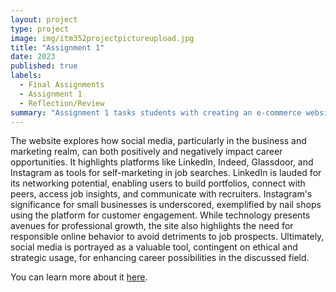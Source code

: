 ```yaml
---
layout: project
type: project
image: img/itm352projectpictureupload.jpg
title: "Assignment 1"
date: 2023
published: true
labels:
  - Final Assignments
  - Assignment 1
  - Reflection/Review
summary: "Assignment 1 tasks students with creating an e-commerce website selling products or services of our choice. They must enable users to select quantities, validate input, calculate totals with tax and shipping, and display invoices. The project covers building an information system, designing a user interface, processing input on a server, and using dynamic data sources. Students use arrays of objects for product display, implement server-side data validation, and ensure good UI design. This assignment is part of a larger 3-part project, serving as a foundational step for our final assignments."
---
```


The website explores how social media, particularly in the business and marketing realm, can both positively and negatively impact career opportunities. It highlights platforms like LinkedIn, Indeed, Glassdoor, and Instagram as tools for self-marketing in job searches. LinkedIn is lauded for its networking potential, enabling users to build portfolios, connect with peers, access job insights, and communicate with recruiters. Instagram's significance for small businesses is underscored, exemplified by nail shops using the platform for customer engagement. While technology presents avenues for professional growth, the site also highlights the need for responsible online behavior to avoid detriments to job prospects. Ultimately, social media is portrayed as a valuable tool, contingent on ethical and strategic usage, for enhancing career possibilities in the discussed field.

You can learn more about it [here](https://sites.google.com/hawaii.edu/culminatingproject2/home?authuser=0).
